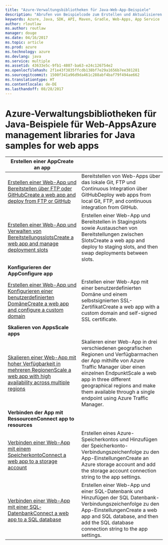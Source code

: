 ```yaml
---
title: "Azure-Verwaltungsbibliotheken für Java-Web-App-Beispiele"
description: "Abrufen von Beispielcode zum Erstellen und Aktualisieren von in App Service gehosteten Azure-Web-Apps mit den Azure-Verwaltungsbibliotheken für Java"
keywords: Azure, Java, SDK, API, Maven, Gradle, Web-Apps, App Service
author: rloutlaw
ms.author: routlaw
manager: douge
ms.date: 04/16/2017
ms.topic: article
ms.prod: azure
ms.technology: azure
ms.devlang: java
ms.service: multiple
ms.assetid: 43633e5c-9fb1-4807-ba63-e24c126754e2
ms.openlocfilehash: 2f1e43f3835ffcdb138bf7e29a1656b7ee381281
ms.sourcegitcommit: 1500f341a96d9da461c288abf4baf79f494ae662
ms.translationtype: HT
ms.contentlocale: de-DE
ms.lasthandoff: 08/28/2017
---
```

# <a name="azure-management-libraries-for-java-samples-for-web-apps"></a><span data-ttu-id="a8ccd-104">Azure-Verwaltungsbibliotheken für Java-Beispiele für Web-Apps</span><span class="sxs-lookup"><span data-stu-id="a8ccd-104">Azure management libraries for Java samples for web apps</span></span>

| <span data-ttu-id="a8ccd-105">**Erstellen einer App**</span><span class="sxs-lookup"><span data-stu-id="a8ccd-105">**Create an app**</span></span> ||
|---|---|
| <span data-ttu-id="a8ccd-106">[Erstellen einer Web-App und Bereitstellen über FTP oder GitHub][1]</span><span class="sxs-lookup"><span data-stu-id="a8ccd-106">[Create a web app and deploy from FTP or GitHub][1]</span></span> | <span data-ttu-id="a8ccd-107">Bereitstellen von Web-Apps über das lokale Git, FTP und Continuous Integration über GitHub</span><span class="sxs-lookup"><span data-stu-id="a8ccd-107">Deploy web apps from local Git, FTP, and continuous integration from GitHub.</span></span> |
| <span data-ttu-id="a8ccd-108">[Erstellen einer Web-App und Verwalten von Bereitstellungsslots][2]</span><span class="sxs-lookup"><span data-stu-id="a8ccd-108">[Create a web app and manage deployment slots][2]</span></span> | <span data-ttu-id="a8ccd-109">Erstellen einer Web-App und Bereitstellen in Stagingslots sowie Austauschen von Bereitstellungen zwischen Slots</span><span class="sxs-lookup"><span data-stu-id="a8ccd-109">Create a web app and deploy to staging slots, and then swap deployments between slots.</span></span> |
| <span data-ttu-id="a8ccd-110">**Konfigurieren der App**</span><span class="sxs-lookup"><span data-stu-id="a8ccd-110">**Configure app**</span></span> ||
| <span data-ttu-id="a8ccd-111">[Erstellen einer Web-App und Konfigurieren einer benutzerdefinierten Domäne][3]</span><span class="sxs-lookup"><span data-stu-id="a8ccd-111">[Create a web app and configure a custom domain][3]</span></span> | <span data-ttu-id="a8ccd-112">Erstellen einer Web-App mit einer benutzerdefinierten Domäne und einem selbstsignierten SSL-Zertifikat</span><span class="sxs-lookup"><span data-stu-id="a8ccd-112">Create a web app with a custom domain and self-signed SSL certificate.</span></span> |
| <span data-ttu-id="a8ccd-113">**Skalieren von Apps**</span><span class="sxs-lookup"><span data-stu-id="a8ccd-113">**Scale apps**</span></span> ||
| <span data-ttu-id="a8ccd-114">[Skalieren einer Web-App mit hoher Verfügbarkeit in mehreren Regionen][4]</span><span class="sxs-lookup"><span data-stu-id="a8ccd-114">[Scale a web app with high availability across multiple regions][4]</span></span> | <span data-ttu-id="a8ccd-115">Skalieren einer Web-App in drei verschiedenen geografischen Regionen und Verfügbarmachen der App mithilfe von Azure Traffic Manager über einen einzelnen Endpunkt</span><span class="sxs-lookup"><span data-stu-id="a8ccd-115">Scale a web app in three different geographical regions and make them available through a single endpoint using Azure Traffic Manager.</span></span> | 
| <span data-ttu-id="a8ccd-116">**Verbinden der App mit Ressourcen**</span><span class="sxs-lookup"><span data-stu-id="a8ccd-116">**Connect app to resources**</span></span> ||
| <span data-ttu-id="a8ccd-117">[Verbinden einer Web-App mit einem Speicherkonto][5]</span><span class="sxs-lookup"><span data-stu-id="a8ccd-117">[Connect a web app to a storage account][5]</span></span> | <span data-ttu-id="a8ccd-118">Erstellen eines Azure-Speicherkontos und Hinzufügen der Speicherkonto-Verbindungszeichenfolge zu den App-Einstellungen</span><span class="sxs-lookup"><span data-stu-id="a8ccd-118">Create an Azure storage account and add the storage account connection string to the app settings.</span></span> |
| <span data-ttu-id="a8ccd-119">[Verbinden einer Web-App mit einer SQL­Datenbank][6]</span><span class="sxs-lookup"><span data-stu-id="a8ccd-119">[Connect a web app to a SQL database][6]</span></span> | <span data-ttu-id="a8ccd-120">Erstellen einer Web-App und einer SQL-Datenbank und Hinzufügen der SQL Datenbank-Verbindungszeichenfolge zu den App-Einstellungen</span><span class="sxs-lookup"><span data-stu-id="a8ccd-120">Create a web app and SQL database, and then add the SQL database connection string to the app settings.</span></span> |

[1]: java-sdk-configure-webapp-sources.md
[2]: https://azure.microsoft.com/resources/samples/app-service-java-manage-staging-and-production-slots-for-web-apps/
[3]: https://azure.microsoft.com/resources/samples/app-service-java-manage-web-apps-with-custom-domains/
[4]: https://azure.microsoft.com/resources/samples/app-service-java-scale-web-apps-on-linux/
[5]: https://azure.microsoft.com/resources/samples/app-service-java-manage-storage-connections-for-web-apps/
[6]: https://azure.microsoft.com/resources/samples/app-service-java-manage-data-connections-for-web-apps/